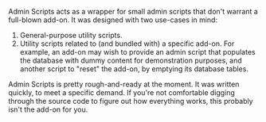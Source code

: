 Admin Scripts acts as a wrapper for small admin scripts that don't warrant a full-blown add-on. It was designed with two use-cases in mind:

1. General-purpose utility scripts.
2. Utility scripts related to (and bundled with) a specific add-on. For example, an add-on may wish to provide an admin script that populates the database with dummy content for demonstration purposes, and another script to "reset" the add-on, by emptying its database tables.

Admin Scripts is pretty rough-and-ready at the moment. It was written quickly, to meet a specific demand. If you're not comfortable digging through the source code to figure out how everything works, this probably isn't the add-on for you.
